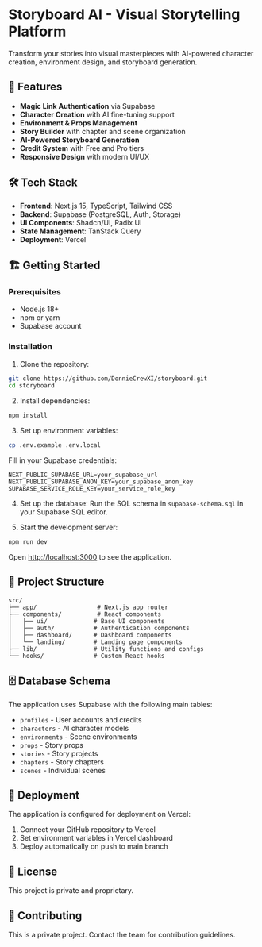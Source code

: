 # Storyboard AI - Visual Storytelling Platform

Transform your stories into visual masterpieces with AI-powered character creation, environment design, and storyboard generation.

## 🚀 Features

- **Magic Link Authentication** via Supabase
- **Character Creation** with AI fine-tuning support
- **Environment & Props Management**
- **Story Builder** with chapter and scene organization
- **AI-Powered Storyboard Generation**
- **Credit System** with Free and Pro tiers
- **Responsive Design** with modern UI/UX

## 🛠️ Tech Stack

- **Frontend**: Next.js 15, TypeScript, Tailwind CSS
- **Backend**: Supabase (PostgreSQL, Auth, Storage)
- **UI Components**: Shadcn/UI, Radix UI
- **State Management**: TanStack Query
- **Deployment**: Vercel

## 🏗️ Getting Started

### Prerequisites

- Node.js 18+
- npm or yarn
- Supabase account

### Installation

1. Clone the repository:
```bash
git clone https://github.com/DonnieCrewXI/storyboard.git
cd storyboard
```

2. Install dependencies:
```bash
npm install
```

3. Set up environment variables:
```bash
cp .env.example .env.local
```

Fill in your Supabase credentials:
```env
NEXT_PUBLIC_SUPABASE_URL=your_supabase_url
NEXT_PUBLIC_SUPABASE_ANON_KEY=your_supabase_anon_key
SUPABASE_SERVICE_ROLE_KEY=your_service_role_key
```

4. Set up the database:
Run the SQL schema in `supabase-schema.sql` in your Supabase SQL editor.

5. Start the development server:
```bash
npm run dev
```

Open [http://localhost:3000](http://localhost:3000) to see the application.

## 📁 Project Structure

```
src/
├── app/                 # Next.js app router
├── components/          # React components
│   ├── ui/             # Base UI components
│   ├── auth/           # Authentication components
│   ├── dashboard/      # Dashboard components
│   └── landing/        # Landing page components
├── lib/                # Utility functions and configs
└── hooks/              # Custom React hooks
```

## 🗄️ Database Schema

The application uses Supabase with the following main tables:
- `profiles` - User accounts and credits
- `characters` - AI character models
- `environments` - Scene environments
- `props` - Story props
- `stories` - Story projects
- `chapters` - Story chapters
- `scenes` - Individual scenes

## 🚀 Deployment

The application is configured for deployment on Vercel:

1. Connect your GitHub repository to Vercel
2. Set environment variables in Vercel dashboard
3. Deploy automatically on push to main branch

## 📝 License

This project is private and proprietary.

## 🤝 Contributing

This is a private project. Contact the team for contribution guidelines.
